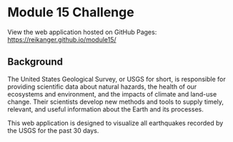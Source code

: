 # Module 15 Challenge

View the web application hosted on GitHub Pages:
https://reikanger.github.io/module15/

## Background
The United States Geological Survey, or USGS for short, is responsible for providing scientific data about natural
hazards, the health of our ecosystems and environment, and the impacts of climate and land-use change. Their
scientists develop new methods and tools to supply timely, relevant, and useful information about the Earth and its
processes.

This web application is designed to visualize all earthquakes recorded by the USGS for the past 30 days.
